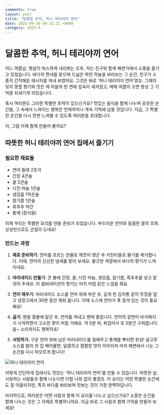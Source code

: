 ```yaml
---
comments: true
layout: post
title: "달콤한 추억, 허니 테리야끼 연어"
date: 2025-09-30 09:32:22 +0900
category: 2025-9
---
```


# 달콤한 추억, 허니 테리야끼 연어

어느 여름날, 햇살이 따스하게 내리쬐는 오후, 저는 친구와 함께 해변가에서 소풍을 즐기고 있었습니다. 바다의 짠내를 맡으며 드넓은 파란 하늘을 바라보는 그 순간, 친구가 소중히 간직해온 레시피를 꺼내 보였어요. 그것은 바로 ‘허니 테리야끼 연어’였죠. 그때의 잊지 못할 향기와 맛은 제 마음의 한 켠에 깊숙이 새겨졌고, 매해 여름이 오면 항상 그 기억을 되새기게 되었습니다.

혹시 여러분도 그러한 특별한 추억이 있으신가요? 맛있는 음식을 함께 나누며 공유한 순간들, 그 속에서 느껴지는 행복은 언제까지나 계속 기억에 남을 것입니다. 지금, 그 특별한 순간을 다시 한번 느껴볼 수 있도록 여러분을 초대합니다.

자, 그럼 이제 함께 만들어 볼까요? 

## 따뜻한 허니 테리야끼 연어 집에서 즐기기

### 필요한 재료들

- 연어 필레 2조각
- 간장 4큰술
- 꿀 2큰술
- 다진 마늘 1큰술
- 생강즙 1작은술
- 참기름 1큰술
- 흑후추 약간
- 통깨 (장식용)

이제 우리는 특별한 요리를 만들 준비가 되었습니다. 부드러운 연어와 달콤한 꿀의 조화. 상상만으로도 군침이 도네요! 

### 만드는 과정

1. **재료 준비하기**: 연어를 흐르는 찬물로 깨끗이 헹군 후 키친타올로 물기를 제거합니다. 이때, 연어의 신선한 냄새를 맡아 보세요. 불긋한 색깔에서 바다의 향기가 느껴지네요. 

2. **마리네이드 만들기**: 큰 볼에 간장, 꿀, 다진 마늘, 생강즙, 참기름, 흑후추를 넣고 잘 섞어 주세요. 이 콤비네이션의 향기는 마치 마법 같은 느낌을 줘요.

3. **연어 재우기**: 마리네이드 소스를 연어 위에 부은 후, 길게 한 김치통 같이 뚜껑을 덮고 냉장고에서 30분 동안 재워 둡니다. 이때 소스에 연어가 푹 잠겨 있는 것이 중요해요!

4. **굽기**: 팬을 중불에 달군 후, 연어를 꺼내고 팬에 올립니다. 연어의 겉면이 바삭해지기 시작하면서 고소한 향이 퍼질 거예요. 약 5분 뒤, 뒤집어서 또 5분간 구워줍니다. 음~ 소리까지도 행복하죠!

5. **서빙하기**: 구운 연어 위에 남은 마리네이드를 칠해주고 통깨를 뿌리면 완성! 골고루 소스를 발라 한 입 베어물면, 달콤하고 짭짤한 맛이 어우러져 마치 해변에서 나눈 그 순간을 다시 떠오르게 합니다!

![허니 테리야끼 연어](https://www.themealdb.com/images/media/meals/xxyupu1468262513.jpg)

이렇게 간단하게 집에서도 맛있는 '허니 테리야끼 연어'를 만들 수 있습니다. 따뜻한 날, 사랑하는 사람들과 함께 나눈다면 더할 나위 없이 좋겠죠. 이 요리는 어떤 특별한 순간에도 잘 어울리지만, 특히 바다를 바라보며 맛보는 것이 가장 완벽하답니다.

마지막으로, 여러분은 어떤 사람과 함께 이 요리를 나누고 싶으신가요? 소중한 순간을 함께 나누는 것은 그 자체로 특별하니까요. 지금 바로 그 사람과 함께 기억을 만들어 보세요!